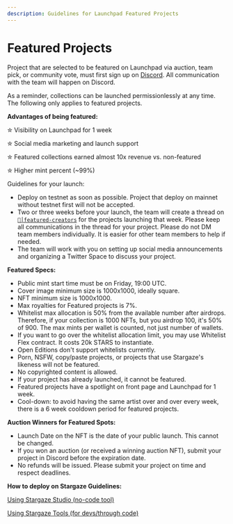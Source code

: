 ```yaml
---
description: Guidelines for Launchpad Featured Projects
---
```


# Featured Projects

Project that are selected to be featured on Launchpad via auction, team pick, or community vote, must first sign up on [Discord](https://discord.gg/stargaze). All communication with the team will happen on Discord.

As a reminder, collections can be launched permissionlessly at any time. The following only applies to featured projects.

**Advantages of being featured:**

✮ Visibility on Launchpad for 1 week&#x20;

✮ Social media marketing and launch support&#x20;

✮ Featured collections earned almost 10x revenue vs. non-featured&#x20;

✮ Higher mint percent (\~99%)

Guidelines for your launch:

* Deploy on testnet as soon as possible. Project that deploy on mainnet without testnet first will not be accepted.
* Two or three weeks before your launch, the team will create a thread on [`💫│featured-creators`](https://discord.com/channels/755548171941445642/1109810114938032148) for the projects launching that week. Please keep all communications in the thread for your project. Please do not DM team members individually. It is easier for other team members to help if needed.
* The team will work with you on setting up social media announcements and organizing a Twitter Space to discuss your project.

**Featured Specs:**

* Public mint start time must be on Friday, 19:00 UTC.
* Cover image minimum size is 1000x1000, ideally square.
* NFT minimum size is 1000x1000.
* Max royalties for Featured projects is 7%.
* Whitelist max allocation is 50% from the available number after airdrops. Therefore, if your collection is 1000 NFTs, but you airdrop 100, it's 50% of 900. The max mints per wallet is counted, not just number of wallets.
* If you want to go over the whitelist allocation limit, you may use Whitelist Flex contract. It costs 20k STARS to instantiate.
* Open Editions don't support whitelists currently.
* Porn, NSFW, copy/paste projects, or projects that use Stargaze's likeness will not be featured.
* No copyrighted content is allowed.
* If your project has already launched, it cannot be featured.
* Featured projects have a spotlight on front page and Launchpad for 1 week.
* Cool-down: to avoid having the same artist over and over every week, there is a 6 week cooldown period for featured projects.

**Auction Winners for Featured Spots:**

* Launch Date on the NFT is the date of your public launch. This cannot be changed.
* If you won an auction (or received a winning auction NFT), submit your project in Discord before the expiration date.
* No refunds will be issued. Please submit your project on time and respect deadlines.

**How to deploy on Stargaze Guidelines:**

[Using Stargaze Studio (no-code tool)](stargaze-studio/)&#x20;

[Using Stargaze Tools (for devs/through code) ](readme/)
